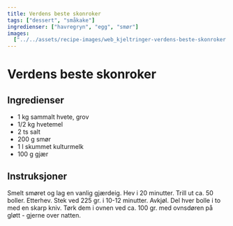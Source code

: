 ```yaml
---
title: Verdens beste skonroker
tags: ["dessert", "småkake"]
ingredienser: ["havregryn", "egg", "smør"]
images:
  ["../../assets/recipe-images/web_kjeltringer-verdens-beste-skonroker.jpg"]
---
```


# Verdens beste skonroker

## Ingredienser

- 1 kg sammalt hvete, grov
- 1/2 kg hvetemel
- 2 ts salt
- 200 g smør
- 1 l skummet kulturmelk
- 100 g gjær

## Instruksjoner

Smelt smøret og lag en vanlig gjærdeig. Hev i 20 minutter. Trill ut ca. 50 boller. Etterhev. Stek ved 225 gr. i 10-12 minutter. Avkjøl. Del hver bolle i to med en skarp kniv. Tørk dem i ovnen ved ca. 100 gr. med ovnsdøren på gløtt - gjerne over natten.
